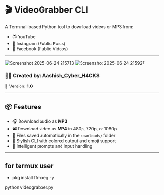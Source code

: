 # 🎬 VideoGrabber CLI

A Terminal-based Python tool to download videos or MP3 from:
- 📺 YouTube  
- 📸 Instagram (Public Posts)  
- 📘 Facebook (Public Videos)

---
![Screenshot 2025-06-24 215713](https://github.com/user-attachments/assets/ff39cf99-e642-4783-9453-babb3f58fdbe)
![Screenshot 2025-06-24 215927](https://github.com/user-attachments/assets/0b2cd634-cd4e-4d60-a211-29a270114a34)


### 👨‍💻 Created by: **Aashish_Cyber_H4CKS**  
🎯 Version: **1.0**

---

## 📦 Features

- 🎧 Download audio as **MP3**
- 📽 Download video as **MP4** in 480p, 720p, or 1080p
- 📁 Files saved automatically in the `downloads/` folder
- 🎨 Stylish CLI with colored output and emoji support
- 🧠 Intelligent prompts and input handling

---


## for termux user 

- pkg install ffmpeg -y

python videograbber.py
